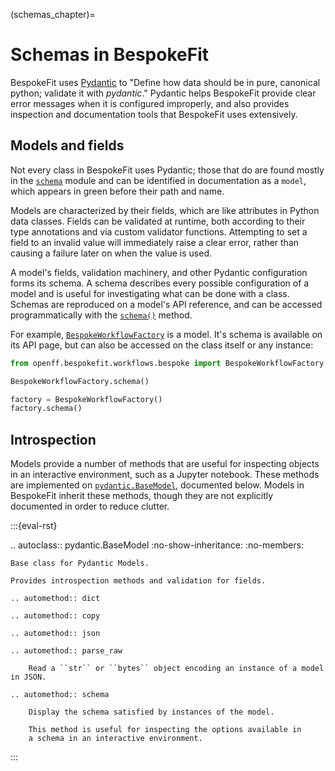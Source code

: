 (schemas_chapter)=
# Schemas in BespokeFit

BespokeFit uses [Pydantic] to "Define how data should be in pure, canonical
python; validate it with *pydantic*." Pydantic helps BespokeFit provide clear
error messages when it is configured improperly, and also provides inspection
and documentation tools that BespokeFit uses extensively.

## Models and fields

Not every class in BespokeFit uses Pydantic; those that do are found mostly in
the [`schema`] module and can be identified in documentation as a `model`,
which appears in green before their path and name.

Models are characterized by their fields, which are like attributes in Python
data classes. Fields can be validated at runtime, both according to their type
annotations and via custom validator functions. Attempting to set a field to 
an invalid value will immediately raise a clear error, rather than causing a 
failure later on when the value is used.

A model's fields, validation machinery, and other Pydantic configuration forms
its schema. A schema describes every possible configuration of a model and is
useful for investigating what can be done with a class. Schemas are reproduced
on a model's API reference, and can be accessed programmatically with the 
[`schema()`] method.

For example, [`BespokeWorkflowFactory`] is a model. It's schema is available
on its API page, but can also be accessed on the class itself or any instance:

```python
from openff.bespokefit.workflows.bespoke import BespokeWorkflowFactory

BespokeWorkflowFactory.schema()

factory = BespokeWorkflowFactory()
factory.schema()
```

## Introspection

Models provide a number of methods that are useful for inspecting objects in an
interactive environment, such as a Jupyter notebook. These methods are implemented
on [`pydantic.BaseModel`], documented below. Models in BespokeFit inherit these methods,
though they are not explicitly documented in order to reduce clutter.


:::{eval-rst} 

.. autoclass:: pydantic.BaseModel
    :no-show-inheritance:
    :no-members:

    Base class for Pydantic Models.

    Provides introspection methods and validation for fields.

    .. automethod:: dict
    
    .. automethod:: copy
    
    .. automethod:: json

    .. automethod:: parse_raw

        Read a ``str`` or ``bytes`` object encoding an instance of a model in JSON.
    
    .. automethod:: schema

        Display the schema satisfied by instances of the model.

        This method is useful for inspecting the options available in 
        a schema in an interactive environment.

:::


[Pydantic]: https://pydantic-docs.helpmanual.io/
[`schema`]: openff.bespokefit.schema
[`BespokeWorkflowFactory`]: openff.bespokefit.workflows.bespoke.BespokeWorkflowFactory
[`pydantic.BaseModel`]: pydantic.BaseModel
[`schema()`]: pydantic.BaseModel.schema
